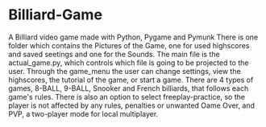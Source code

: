 # Billiard-Game
A Billiard video game made with Python, Pygame and Pymunk
There is one folder which contains the Pictures of the Game, one for used highscores and saved seetings and one for the Sounds. The main file is the actual_game.py, which controls which file is going to be projected to the user. Through the game_menu the user can change settings, view the highscores, the tutorial of the game, or start a game. There are 4 types of games, 8-BALL, 9-BALL, Snooker and French billiards, that follows each game's rules. There is also an option to select freeplay-practice, so the player is not affected by any rules, penalties or unwanted Oame Over, and PVP, a two-player mode for local multiplayer.

